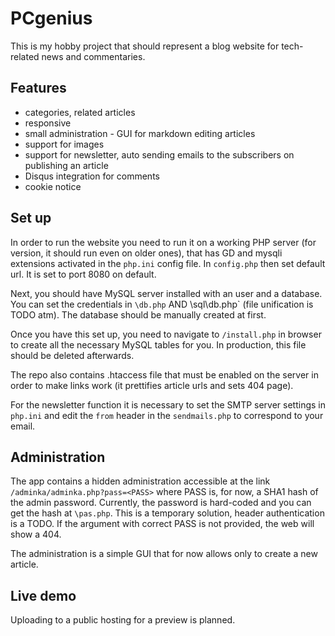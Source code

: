 # PCgenius

This is my hobby project that should represent a blog website for tech-related news and commentaries. 

## Features

- categories, related articles
- responsive
- small administration - GUI for markdown editing articles
- support for images
- support for newsletter, auto sending emails to the subscribers on publishing an article
- Disqus integration for comments
- cookie notice

## Set up

In order to run the website you need to run it on a working PHP server (for version, it should run even on older ones), that has GD and mysqli extensions activated in the `php.ini` config file.
In `config.php` then set default url. It is set to port 8080 on default.

Next, you should have MySQL server installed with an user and a database. You can set the credentials in `\db.php` AND \sql\db.php` (file unification is TODO atm). The database should be manually created at first.

Once you have this set up, you need to navigate to `/install.php` in browser to create all the necessary MySQL tables for you. In production, this file should be deleted afterwards.

The repo also contains .htaccess file that must be enabled on the server in order to make links work (it prettifies article urls and sets 404 page).

For the newsletter function it is necessary to set the SMTP server settings in `php.ini` and edit the `from` header in the `sendmails.php` to correspond to your email.

## Administration

The app contains a hidden administration accessible at the link `/adminka/adminka.php?pass=<PASS>` where PASS is, for now, a SHA1 hash of the admin password. Currently, the password is hard-coded and you can get the hash at `\pas.php`. This is a temporary solution,
header authentication is a TODO. If the argument with correct PASS is not provided, the web will show a 404.

The administration is a simple GUI that for now allows only to create a new article.

## Live demo

Uploading to a public hosting for a preview is planned.
